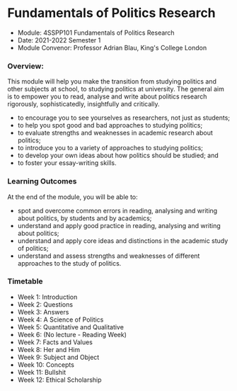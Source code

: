 <h1>Fundamentals of Politics Research </h1>

- Module: 4SSPP101 Fundamentals of Politics Research
- Date: 2021-2022 Semester 1
- Module Convenor: Professor Adrian Blau, King's College London

<h3>Overview:</h3>
This module will help you make the transition from studying politics and other subjects at school, to studying politics at university. The general aim is to empower you to read, analyse and write about politics research rigorously, sophisticatedly, insightfully and critically.

- to encourage you to see yourselves as researchers, not just as students;
- to help you spot good and bad approaches to studying politics; 
- to evaluate strengths and weaknesses in academic research about politics;
- to introduce you to a variety of approaches to studying politics;
- to develop your own ideas about how politics should be studied; and
- to foster your essay-writing skills.

<h3>Learning Outcomes</h3>
At the end of the module, you will be able to:

- spot and overcome common errors in reading, analysing and writing about politics, by students and by academics;
- understand and apply good practice in reading, analysing and writing about politics;
- understand and apply core ideas and distinctions in the academic study of politics;
- understand and assess strengths and weaknesses of different approaches to the study of politics.

<h3>Timetable</h3>

- Week 1: Introduction
- Week 2: Questions
- Week 3: Answers
- Week 4: A Science of Politics
- Week 5: Quantitative and Qualitative
- Week 6: (No lecture - Reading Week)
- Week 7: Facts and Values
- Week 8: Her and Him
- Week 9: Subject and Object
- Week 10: Concepts
- Week 11: Bullshit
- Week 12: Ethical Scholarship

